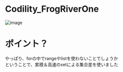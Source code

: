 # Codility_FrogRiverOne
![image](https://github.com/Shinichi0713/Codility_FrogRiverOne/assets/61480734/c7a51633-e6cf-48ce-aaf1-f908d81c1163)

# ポイント？
やっぱり、forの中でrangeやlistを使わないことでしょうか<br>
ということで、累積＆高速のsetによる集合差を使いました

